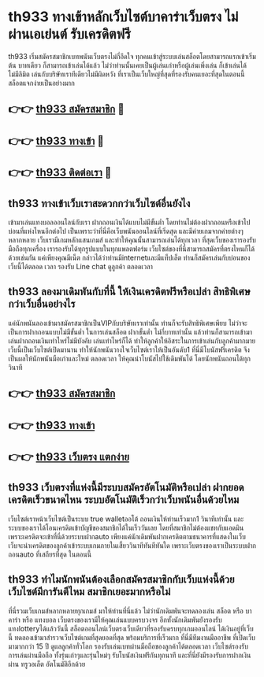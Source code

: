 # th933 ทางเข้าหลักเว็บไซต์บาคาร่าเว็บตรง ไม่ผ่านเอเย่นต์ รับเครดิตฟรี

th933 เริ่มสมัครสมาชิกเบทพนันเว็บตรงไม่กี่อึดใจ ทุกคนเข้าสู่ระบบเล่นสล็อตโดยสามารถแรกเข้าเริ่มต้น บาทเดียว ก็สามารถเข้าเล่นได้แล้ว ไม่ว่าท่านนั้นเคยเป็นผู้เล่นเก่าหรือผู้เล่นเพิ่งเล่น ก็เข้าเล่นได้ไม่มีลิมิต เล่นกับบริษัทเราทีเดียวไม่มีผิดหวัง ที่เราเป็นเว็บใหญ่ที่สุดที่รองรับคนเยอะที่สุดในตอนนี้ สล็อตแจกง่ายเป็นอย่างมาก

## 👉👉 [th933 สมัครสมาชิก](https://bit.ly/3Ckzg5n) 🎰
## 👉👉 [th933 ทางเข้า](https://bit.ly/3Ckzg5n) 🎰
## 👉👉 [th933 ติดต่อเรา](https://bit.ly/3Ckzg5n) 🎰

## th933 ทางเข้าเว็บเราสะดวกกว่าเว็บไซต์อื่นยังไง
เข้ามาเล่นแทงบอลออนไลน์กับเรา ฝากถอนเงินได้แบบไม่มีขั้นต่ำ โดยท่านไม่ต้องฝากถอนหรือเข้าไปบ่อนที่แห่งไหนอีกต่อไป เป็นเพราะว่าที่นี่คือเว็บพนันออนไลน์ที่เริ่ดสุด และมีค่ายเกมจากค่ายต่างๆหลากหลาย เว็บเรามีเกมหลักแสนเกมส์ และทำให้คุณนั้นสามารถเล่นได้ทุกเวลา ที่สุดเว็บของเรารองรับมือถือทุกเครื่อง เรารองรับได้ทุกรูปแบบในทุกแพลตฟอร์ม เว็บไซต์ของที่นี่สามารถสมัครที่ตรงไหนก็ได้ด้วยเช่นกัน แค่เพียงคุณมีเน็ต กล่าวได้ว่าท่านมีinternetและมีแท็ปเล็ต ท่านก็สมัครเล่นกับบ่อนของเว็บนี้ได้ตลอด เวลา รองรับ Line chat ดูลูกค้า ตลอดเวลา

## th933 ลองมาเดิมพันกับที่นี้ ให้เงินเครดิตฟรีหรือเปล่า สิทธิพิเศษกว่าเว็บอื่นอย่างไร
แค่นักพนันลองเข้ามาสมัครสมาชิกเป็นVIPกับบริษัทเราเท่านั้น ท่านก็จะรับสิทธิพิเศษเพียบ ไม่ว่าจะเป็นการฝากถอนแบบไม่มีขั้นต่ำ ในการเล่นสล็อต ฝากขั้นต่ำ ไม่กี่บาทเท่านั้น แล้วท่านก็สามารถเข้ามาเล่นฝากถอนเงินเท่าไหร่ไม่มีบังคับ เล่นเท่าไหร่ก็ได้ ทำให้ลูกค้าให้อิสระในการเข้าเล่นกับลูกค้ามากมาย เว็บนี้เป็นเว็บไซต์เปิดมานาน ทำให้นักพนันวางใจเว็บไซต์เราให้เป็นอันดับ1 ที่นี่มีโบนัสฟรีเครดิต จึงเป็นผลให้นักพนันมือเก่าและใหม่ ตลอดเวลา ให้คุณนำโบนัสไปใช้เดิมพันได้ โดยนักพนันถอนได้ทุกวินาที

## 👉👉 [th933 สมัครสมาชิก](https://bit.ly/3Ckzg5n)
## 👉👉 [th933 ทางเข้า](https://bit.ly/3Ckzg5n)
## 👉👉 [th933 เว็บตรง แตกง่าย](https://bit.ly/3Ckzg5n)

## th933 เว็บตรงที่แห่งนี้มีระบบสมัครอัตโนมัติหรือเปล่า ฝากยอดเครดิตเร็วขนาดไหน ระบบอัตโนมัติเร็วกว่าเว็บพนันอื่นด้วยไหม
เว็บไซต์เราหน้าเว็บไซต์เป็นระบบ true walletออโต้ ถอนเงินให้ท่านเร็วมาก1 วินาทีเท่านั้น และระบบของเราได้โอนเครดิตเข้าบัญชีของสมาชิกได้ในเร็ววันเลย โดยที่สมาชิกไม่ต้องแชทกับแอดมิน เพราะเครดิตจะเข้าที่นี่ด้วยระบบฝากauto เพียงแค่นักเดิมพันฝากเครดิตตามธนาคารที่แสดงในเว็บ เว็บจะนำเครดิตของลูกค้าเข้าระบบเกมภายในเสี้ยววินาทีทันทีทันใด เพราะเว็บตรงของเราเป็นระบบฝากถอนauto ที่เสถียรที่สุด ในตอนนี้

## th933 ทำไมนักพนันต้องเลือกสมัครสมาชิกกับเว็บแห่งนี้ด้วย เว็บไซต์มีการันตีไหม สมาชิกเยอะมากหรือไม่
ที่นี่รวมเว็บเกมส์หลากหลายทุกเกมส์ มาให้ท่านที่นี่แล้ว ไม่ว่านักเดิมพันจะทดลองเล่น สล็อต หรือ บาคาร่า หรือ แทงบอล เว็บตรงของเรามีให้คุณเล่นแบบครบวงจร อีกทั้งนักเดิมพันยังรองรับแทงlotteryได้แล้ววันนี้ สล็อตออนไลน์เว็บตรงเว็บเดียวที่รองรับครบทุกเกมออนไลน์ ได้เงินอยู่ที่เว็บนี้ ทดลองเข้ามาสำรวจเว็บไซต์เกมที่สุดยอดที่สุด พร้อมบริการที่เร็วมาก ที่นี่มีทีมงานมืออาชีพ ที่เปิดเว็บมามากกว่า 15 ปี ดูแลลูกค้าทั่วโลก รองรับเล่นเบทผ่านมือถือของลูกค้าได้ตลอดเวลา เว็บไซต์รองรับการเล่นผ่านมือถือ ทั้งรุ่นเก่าๆและรุ่นใหม่ๆ รับโบนัสเงินฟรีกันทุกนาที และที่นี่ยังมีรองรับการฝากเงินผ่าน ทรูวอเล็ต อัตโนมัติอีกด้วย
